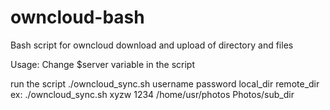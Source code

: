 # owncloud-bash
Bash script for owncloud download and upload of directory and files

Usage:
Change $server variable in the script

run the script
./owncloud_sync.sh username password local_dir remote_dir
ex: ./owncloud_sync.sh xyzw 1234 /home/usr/photos Photos/sub_dir
